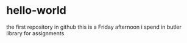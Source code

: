 # hello-world
the first repository in github
this is a Friday afternoon i spend in butler library for assignments
